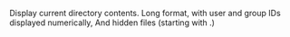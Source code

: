 Display current directory contents.
 Long format, with user and group IDs displayed numerically, And hidden files (starting with .)
